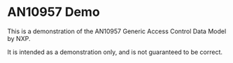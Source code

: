 # AN10957 Demo

This is a demonstration of the AN10957 Generic Access Control Data Model by NXP.

It is intended as a demonstration only, and is not guaranteed to be correct.